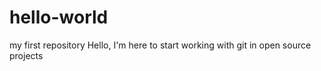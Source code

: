 # hello-world
my first repository
Hello, I'm here to start working with git in open source projects
